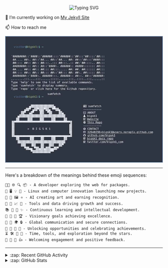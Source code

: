 <p align="center">
  <img src="https://readme-typing-svg.demolab.com/?lines=🕵️+Can+you+decode+the+message%3F+🔍;👨‍💻+🌐+🔍+📦;🐧+🖥️+💡+🚀;🤖+🎨+🖼️+⭐;🔧+💾+📈+🌟;📚+🔄+🧠+✨;👀+🔮+🎯+🏆;🤝+💬+🌍+🔒;🚪+🔑+🎲+🎉;⏳+🛠️+🚀+🌌;👋+💖+🔔+👍&font=Fira%20Code&center=true&width=380&height=50&duration=4000&pause=1000" alt="Typing SVG">
</p>



🔭 I’m currently working on [My Jekyll Site](https://github.com/bigsk1/bigsk1.github.io)

📫 How to reach me

[![bigsk1_termsite](https://github.com/bigsk1/TermSite/raw/main/demo/sk1.jpg)](https://bigsk1.vercel.app/)

---
Here's a breakdown of the meanings behind these emoji sequences:

    👨‍💻 🌐 🔍 📦 - A developer exploring the web for packages.
    🐧 🖥️ 💡 🚀 - Linux and computer innovation launching new projects.
    🤖 🎨 🖼️ ⭐ - AI creating art and earning recognition.
    🔧 💾 📈 🌟 - Tools and data driving growth and success.
    📚 🔄 🧠 ✨ - Continuous learning and intellectual development.
    👀 🔮 🎯 🏆 - Visionary goals achieving excellence.
    🤝 💬 🌍 🔒 - Global communication and secure connections.
    🚪 🔑 🎲 🎉 - Unlocking opportunities and celebrating achievements.
    ⏳ 🛠️ 🚀 🌌 - Time, tools, and exploration beyond the stars.
    👋 💖 🔔 👍 - Welcoming engagement and positive feedback.
---

<details>
  <summary>:zap: Recent GitHub Activity</summary>
  
  <!--START_SECTION:activity-->
1. 🗣 Commented on [#2463](https://github.com/FlowiseAI/Flowise/issues/2463#issuecomment-2124630534) in [FlowiseAI/Flowise](https://github.com/FlowiseAI/Flowise)
2. 🔒 Closed issue [#2463](https://github.com/FlowiseAI/Flowise/issues/2463) in [FlowiseAI/Flowise](https://github.com/FlowiseAI/Flowise)
3. ❗ Opened issue [#2463](https://github.com/FlowiseAI/Flowise/issues/2463) in [FlowiseAI/Flowise](https://github.com/FlowiseAI/Flowise)
4. ❗ Opened issue [#7](https://github.com/smart-underworld/seestar_alp/issues/7) in [smart-underworld/seestar_alp](https://github.com/smart-underworld/seestar_alp)
5. ❗ Opened issue [#10](https://github.com/smart-underworld/seestar_run/issues/10) in [smart-underworld/seestar_run](https://github.com/smart-underworld/seestar_run)
6. 🗣 Commented on [#1497](https://github.com/cotes2020/jekyll-theme-chirpy/issues/1497#issuecomment-1901283978) in [cotes2020/jekyll-theme-chirpy](https://github.com/cotes2020/jekyll-theme-chirpy)
7. 🗣 Commented on [#1497](https://github.com/cotes2020/jekyll-theme-chirpy/issues/1497#issuecomment-1901185875) in [cotes2020/jekyll-theme-chirpy](https://github.com/cotes2020/jekyll-theme-chirpy)
8. 🗣 Commented on [#1497](https://github.com/cotes2020/jekyll-theme-chirpy/issues/1497#issuecomment-1901178957) in [cotes2020/jekyll-theme-chirpy](https://github.com/cotes2020/jekyll-theme-chirpy)
9. 🗣 Commented on [#1497](https://github.com/cotes2020/jekyll-theme-chirpy/issues/1497#issuecomment-1901167459) in [cotes2020/jekyll-theme-chirpy](https://github.com/cotes2020/jekyll-theme-chirpy)
10. ❌ Closed PR [#5](https://github.com/bigsk1/TermSite/pull/5) in [bigsk1/TermSite](https://github.com/bigsk1/TermSite)
  <!--END_SECTION:activity-->
</details>


<details>
  <summary>:zap: GitHub Stats</summary>

  <img align="left" alt="bigsk1's GitHub Stats" src="https://github-readme-stats.vercel.app/api?username=bigsk1&show_icons=true&hide_border=false&title_color=ff652f&icon_color=FFE400&bg_color=09131B&text_color=ffffff&border_color=0c1a25" />


</details>



